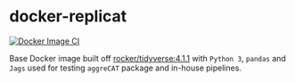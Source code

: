 # docker-replicat

[![Docker Image CI](https://github.com/psychtek/docker-replicat/actions/workflows/docker-image.yml/badge.svg?branch=main)](https://github.com/psychtek/docker-replicat/actions/workflows/docker-image.yml)

Base Docker image built off [rocker/tidyverse:4.1.1](https://hub.docker.com/r/rocker/tidyverse/) with `Python 3`, `pandas` and `Jags` used for testing `aggreCAT` package and in-house pipelines. 

